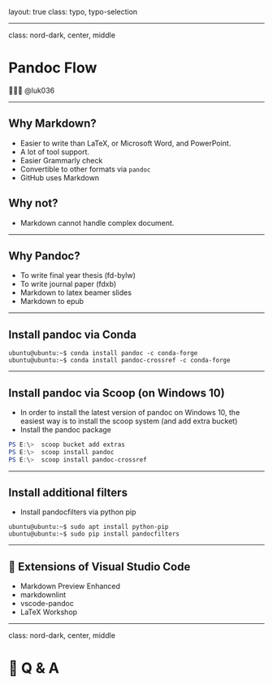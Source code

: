 layout: true
class: typo, typo-selection

---

class: nord-dark, center, middle

# Pandoc Flow

👨🏻‍🏫 @luk036

---

## Why Markdown?

- Easier to write than LaTeX, or Microsoft Word, and PowerPoint.
- A lot of tool support.
- Easier Grammarly check
- Convertible to other formats via `pandoc`
- GitHub uses Markdown

## Why not?

- Markdown cannot handle complex document.

---

## Why Pandoc?

- To write final year thesis (fd-bylw)
- To write journal paper (fdxb)
- Markdown to latex beamer slides
- Markdown to epub

---

## Install pandoc via Conda

```terminal
ubuntu@ubuntu:~$ conda install pandoc -c conda-forge
ubuntu@ubuntu:~$ conda install pandoc-crossref -c conda-forge
```

---

## Install pandoc via Scoop (on Windows 10)

- In order to install the latest version of pandoc on Windows 10, the
  easiest way is to install the scoop system (and add extra bucket)
- Install the pandoc package

```powershell
PS E:\>  scoop bucket add extras
PS E:\>  scoop install pandoc
PS E:\>  scoop install pandoc-crossref
```

---

## Install additional filters

- Install pandocfilters via python pip

```terminal
ubuntu@ubuntu:~$ sudo apt install python-pip
ubuntu@ubuntu:~$ sudo pip install pandocfilters
```

---

## 🧩 Extensions of Visual Studio Code

- Markdown Preview Enhanced
- markdownlint
- vscode-pandoc
- LaTeX Workshop

---

class: nord-dark, center, middle

# 🙋 Q & A
